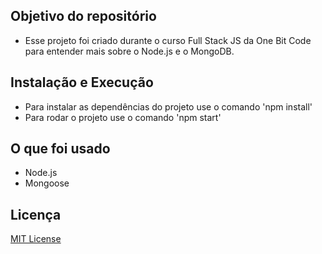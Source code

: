 ## Objetivo do repositório
- Esse projeto foi criado durante o curso Full Stack JS da One Bit Code para entender mais sobre o Node.js e o MongoDB.

## Instalação e Execução
- Para instalar as dependências do projeto use o comando 'npm install'
- Para rodar o projeto use o comando 'npm start'

## O que foi usado

- Node.js
- Mongoose


## Licença

[MIT License](https://github.com/camilaferreiranas/todolist-mongoose/blob/main/LICENSE.md)

